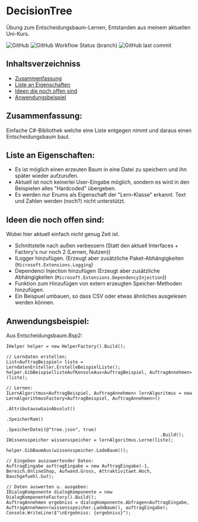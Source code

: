 # DecisionTree
Übung zum Entscheidungsbaum-Lernen, Entstanden aus meinem aktuellen Uni-Kurs.

![GitHub](https://img.shields.io/github/license/Paz-Paz/DecisionTree)
![GitHub Workflow Status (branch)](https://img.shields.io/github/workflow/status/Paz-Paz/DecisionTree/.NET/main)
![GitHub last commit](https://img.shields.io/github/last-commit/Paz-Paz/DecisionTree)

## Inhaltsverzeichniss
* [Zusammenfassung](#zusammenfassung)
* [Liste an Eigenschaften](#liste-an-eigenschaften)
* [Ideen die noch offen sind](#ideen-die-noch-offen-sind)
* [Anwendungsbeispiel](#anwendungsbeispiel)

## Zusammenfassung:
Einfache C#-Bibliothek welche eine Liste entgegen nimmt und daraus einen Entscheidungsbaum baut.

## Liste an Eigenschaften:
- Es ist möglich einen erzeuten Baum in eine Datei zu speichern und ihn später wieder aufzurufen.
- Aktuell ist noch keinerlei User-Eingabe möglich, sondern es wird in den Beispielen alles "Hardcoded" übergeben.
- Es werden nur Enums als Eigenschaft der "Lern-Klasse" erkannt. Text und Zahlen werden (noch?) nicht unterstützt.

## Ideen die noch offen sind:
Wobei hier aktuell einfach nicht genug Zeit ist.
- Schnittstelle nach außen verbessern (Statt den aktuell Interfaces + Factory's nur noch 2 (Lernen, Nutzen))
- ILogger hinzufügen. (Erzeugt aber zusätzliche Paket-Abhängigkeiten (`Microsoft.Extensions.Logging`)
- Dependenci Injection hinzufügen (Erzeugt aber zusätzliche Abhängigkeiten (`Microsoft.Extensions.DependencyInjection`))
- Funktion zum Hinzufügen von extern erzeugten Speicher-Methoden hinzufügen.
- Ein Beispuel umbauen, so dass CSV oder etwas ähnliches ausgelesen werden können.

## Anwendungsbeispiel:
Aus Entscheidungsbaum.Bsp2:
```
IHelper helper = new HelperFactory().Build();

// Lerndaten erstellen:
List<AuftragBeispiel> liste = LerndatenErsteller.ErstelleBeispielListe();
helper.GibBeispiellisteAufKonsoleAus<AuftragBeispiel, AuftragAnnehmen>(liste);

// Lernen:
ILernAlgoritmus<AuftragBeispiel, AuftragAnnehmen> lernAlgoritmus = new LernAlgorithmusFactory<AuftragBeispiel, AuftragAnnehmen>()
                                                          .AttributauswGainAbsolut()
                                                          .SpeicherRam()
                                                          .SpeicherDatei(@"tree.json", true)
                                                          .Build();
IWissensspeicher wissensspeicher = lernAlgoritmus.Lerne(liste);

helper.GibBaumAus(wissensspeicher.LadeBaum());

// Eingeben auszuwertender Daten:
AuftragEingabe auftragEingabe = new AuftragEingabe(-1, Bereich.OnlineShop, Aufwand.Gross, Attraktivitaet.Hoch, Bauchgefuehl.Gut);

// Daten auswerten u. ausgeben:
IDialogKomponente dialogKomponente = new DialogKomponenteFactory().Build();
AuftragAnnehmen ergebniss = dialogKomponente.Abfragen<AuftragEingabe, AuftragAnnehmen>(wissensspeicher.LadeBaum(), auftragEingabe);
Console.WriteLine($"\nErgebniss: {ergebniss}");
```
